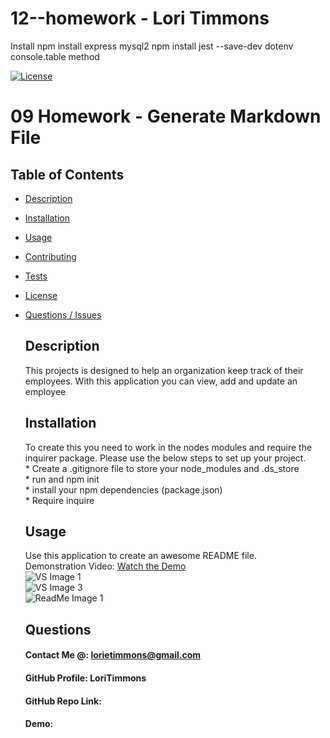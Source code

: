 # 12--homework - Lori Timmons 

Install
npm install express mysql2
npm install jest --save-dev
dotenv
console.table method


[![License](https://img.shields.io/badge/License-EPL%201.0-red.svg)](https://opensource.org/licenses/EPL-1.0)
  # 09 Homework - Generate Markdown File

## Table of Contents 
* [Description](#Description)  <br>
* [Installation](#Installation)<br>
* [Usage](#Usage)<br>
* [Contributing](#Contributing)<br>
* [Tests](#Tests)<br>
* [License](#License)<br>
* [Questions / Issues](#Questions)<br>

  ## Description
  This projects is designed to help an organization keep track of their employees. With this application you can view, add and update an employee
  ## Installation
  To create this you need to work in the nodes modules and require the inquirer package. Please use the below steps to set up your project. <br> * Create a .gitignore file to store your node_modules and .ds_store  <br> * run and npm init  <br> * install your npm dependencies (package.json) <br> * Require inquire

  ## Usage
  Use this application to create an awesome README file. <br> Demonstration Video: [Watch the Demo](https://watch.screencastify.com/v/2Vcnc44jwvjJCS1W2rbg)<br>
  ![VS Image 1](./images/VS1.png)  <br> ![VS Image 3](./images/VS3.png) <br>  ![ReadMe Image 1](./images/ss1.png)<br>



  ## Questions
  #### Contact Me @: lorietimmons@gmail.com<br>
  #### GitHub Profile: LoriTimmons
  #### GitHub Repo Link: 
  #### Demo: 